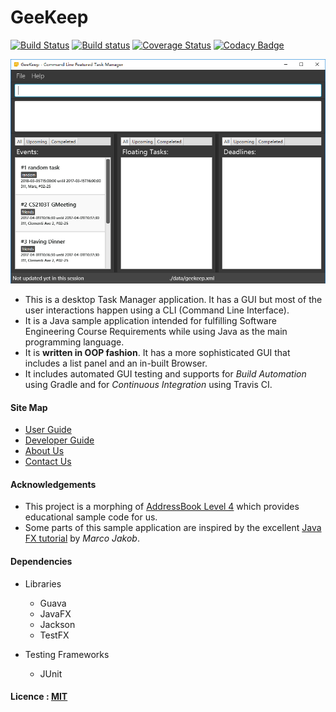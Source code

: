 # GeeKeep

[![Build Status](https://travis-ci.org/CS2103JAN2017-W15-B4/main.svg?branch=master)](https://travis-ci.org/CS2103JAN2017-W15-B4/main)
[![Build status](https://ci.appveyor.com/api/projects/status/sh3iswuhfor7us5n?svg=true)](https://ci.appveyor.com/project/yirui94/main)
[![Coverage Status](https://coveralls.io/repos/github/CS2103JAN2017-W15-B4/main/badge.svg?branch=master)](https://coveralls.io/github/CS2103JAN2017-W15-B4/main?branch=master)
[![Codacy Badge](https://api.codacy.com/project/badge/Grade/43c1404bac364bb7852a769d8f796a9e)](https://www.codacy.com/app/yirui94/main?utm_source=github.com&amp;utm_medium=referral&amp;utm_content=CS2103JAN2017-W15-B4/main&amp;utm_campaign=Badge_Grade)

<img src="docs/images/Ui.png" width="600"><br>

* This is a desktop Task Manager application. It has a GUI but most of the user interactions happen using
  a CLI (Command Line Interface).
* It is a Java sample application intended for fulfilling Software Engineering Course Requirements while using Java as
  the main programming language.
* It is **written in OOP fashion**. It has a more sophisticated GUI that includes a list panel and an in-built Browser.
* It includes automated GUI testing and supports for *Build Automation* using Gradle and for *Continuous Integration* using Travis CI.

#### Site Map
* [User Guide](docs/UserGuide.md)
* [Developer Guide](docs/DeveloperGuide.md)
* [About Us](docs/AboutUs.md)
* [Contact Us](docs/ContactUs.md)

#### Acknowledgements

* This project is a morphing of [AddressBook Level 4](https://github.com/nus-cs2103-AY1617S2/addressbook-level4) which provides educational sample code for us.
* Some parts of this sample application are inspired by the excellent
  [Java FX tutorial](http://code.makery.ch/library/javafx-8-tutorial/) by *Marco Jakob*.

#### Dependencies

* Libraries
  * Guava
  * JavaFX
  * Jackson
  * TestFX

* Testing Frameworks
  * JUnit


#### Licence : [MIT](LICENSE)
